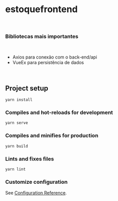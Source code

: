# estoquefrontend

<br>

### Bibliotecas mais importantes

<br>
<ul>
<li>Axios para conexão com o back-end/api</li>
<li>VueEx para persistência de dados</li>
</ul>
<br>

## Project setup

```
yarn install
```

### Compiles and hot-reloads for development

```
yarn serve
```

### Compiles and minifies for production

```
yarn build
```

### Lints and fixes files

```
yarn lint
```

### Customize configuration

See [Configuration Reference](https://cli.vuejs.org/config/).
